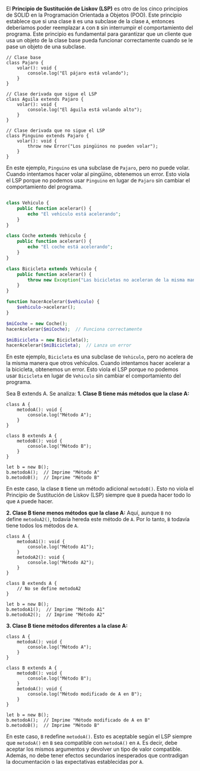 El **Principio de Sustitución de Liskov (LSP)** es otro de los cinco principios de SOLID en la Programación Orientada a Objetos (POO). Este principio establece que si una clase `B` es una subclase de la clase `A`, entonces deberíamos poder reemplazar `A` con `B` sin interrumpir el comportamiento del programa.
Este principio es fundamental para garantizar que un cliente que usa un objeto de la clase base pueda funcionar correctamente cuando se le pase un objeto de una subclase.
```JS
// Clase base
class Pajaro {
    volar(): void {
        console.log("El pájaro está volando");
    }
}

// Clase derivada que sigue el LSP
class Aguila extends Pajaro {
    volar(): void {
        console.log("El águila está volando alto");
    }
}

// Clase derivada que no sigue el LSP
class Pinguino extends Pajaro {
    volar(): void {
        throw new Error("Los pingüinos no pueden volar");
    }
}

```

En este ejemplo, `Pinguino` es una subclase de `Pajaro`, pero no puede volar. Cuando intentamos hacer volar al pingüino, obtenemos un error. Esto viola el LSP porque no podemos usar `Pinguino` en lugar de `Pajaro` sin cambiar el comportamiento del programa.
```php

class Vehiculo {
    public function acelerar() {
        echo "El vehículo está acelerando";
    }
}

class Coche extends Vehiculo {
    public function acelerar() {
        echo "El coche está acelerando";
    }
}

class Bicicleta extends Vehiculo {
    public function acelerar() {
        throw new Exception("Las bicicletas no aceleran de la misma manera que los vehículos motorizados");
    }
}

function hacerAcelerar($vehiculo) {
    $vehiculo->acelerar();
}

$miCoche = new Coche();
hacerAcelerar($miCoche);  // Funciona correctamente

$miBicicleta = new Bicicleta();
hacerAcelerar($miBicicleta);  // Lanza un error

```
En este ejemplo, `Bicicleta` es una subclase de `Vehiculo`, pero no acelera de la misma manera que otros vehículos. Cuando intentamos hacer acelerar a la bicicleta, obtenemos un error. Esto viola el LSP porque no podemos usar `Bicicleta` en lugar de `Vehiculo` sin cambiar el comportamiento del programa.

Sea B extends A. Se analiza:
**1. Clase B tiene más métodos que la clase A:**
```TS
class A {
    metodoA(): void {
        console.log("Método A");
    }
}

class B extends A {
    metodoB(): void {
        console.log("Método B");
    }
}

let b = new B();
b.metodoA();  // Imprime "Método A"
b.metodoB();  // Imprime "Método B"

```

En este caso, la clase `B` tiene un método adicional `metodoB()`. Esto no viola el Principio de Sustitución de Liskov (LSP) siempre que `B` pueda hacer todo lo que `A` puede hacer.

**2. Clase B tiene menos métodos que la clase A:**
Aquí, aunque `B` no define `metodoA2()`, todavía hereda este método de `A`. Por lo tanto, `B` todavía tiene todos los métodos de `A`.
```JS
class A {
    metodoA1(): void {
        console.log("Método A1");
    }
    metodoA2(): void {
        console.log("Método A2");
    }
}

class B extends A {
    // No se define metodoA2
}

let b = new B();
b.metodoA1();  // Imprime "Método A1"
b.metodoA2();  // Imprime "Método A2"

```

**3. Clase B tiene métodos diferentes a la clase A:**

```TS
class A {
    metodoA(): void {
        console.log("Método A");
    }
}

class B extends A {
    metodoB(): void {
        console.log("Método B");
    }
    metodoA(): void {
        console.log("Método modificado de A en B");
    }
}

let b = new B();
b.metodoA();  // Imprime "Método modificado de A en B"
b.metodoB();  // Imprime "Método B"

```
En este caso, `B` redefine `metodoA()`. Esto es aceptable según el LSP siempre que `metodoA()` en `B` sea compatible con `metodoA()` en `A`. Es decir, debe aceptar los mismos argumentos y devolver un tipo de valor compatible. Además, no debe tener efectos secundarios inesperados que contradigan la documentación o las expectativas establecidas por `A`.